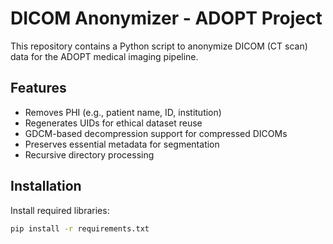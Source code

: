 

# DICOM Anonymizer - ADOPT Project

This repository contains a Python script to anonymize DICOM (CT scan) data for the ADOPT medical imaging pipeline.

## Features

- Removes PHI (e.g., patient name, ID, institution)
- Regenerates UIDs for ethical dataset reuse
- GDCM-based decompression support for compressed DICOMs
- Preserves essential metadata for segmentation
- Recursive directory processing

## Installation

Install required libraries:

```bash
pip install -r requirements.txt
